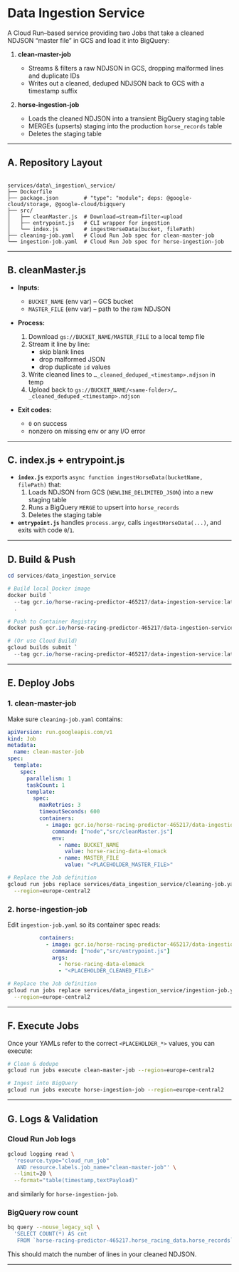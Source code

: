 # Data Ingestion Service

A Cloud Run–based service providing two Jobs that take a cleaned NDJSON “master file” in GCS and load it into BigQuery:

1. **clean-master-job**  
   - Streams & filters a raw NDJSON in GCS, dropping malformed lines and duplicate IDs  
   - Writes out a cleaned, deduped NDJSON back to GCS with a timestamp suffix  

2. **horse-ingestion-job**  
   - Loads the cleaned NDJSON into a transient BigQuery staging table  
   - MERGEs (upserts) staging into the production `horse_records` table  
   - Deletes the staging table  

---

## A. Repository Layout

```

services/data\_ingestion\_service/
├── Dockerfile
├── package.json        # "type": "module"; deps: @google-cloud/storage, @google-cloud/bigquery
├── src/
│   ├── cleanMaster.js  # Download→stream→filter→upload
│   ├── entrypoint.js   # CLI wrapper for ingestion
│   └── index.js        # ingestHorseData(bucket, filePath)
├── cleaning-job.yaml   # Cloud Run Job spec for clean-master-job
└── ingestion-job.yaml  # Cloud Run Job spec for horse-ingestion-job

````

---

## B. cleanMaster.js

- **Inputs:**  
  - `BUCKET_NAME` (env var) – GCS bucket  
  - `MASTER_FILE` (env var) – path to the raw NDJSON  

- **Process:**  
  1. Download `gs://BUCKET_NAME/MASTER_FILE` to a local temp file  
  2. Stream it line by line:  
     - skip blank lines  
     - drop malformed JSON  
     - drop duplicate `id` values  
  3. Write cleaned lines to `…_cleaned_deduped_<timestamp>.ndjson` in temp  
  4. Upload back to `gs://BUCKET_NAME/<same-folder>/…_cleaned_deduped_<timestamp>.ndjson`  

- **Exit codes:**  
  - `0` on success  
  - nonzero on missing env or any I/O error  

---

## C. index.js + entrypoint.js

- **`index.js`** exports `async function ingestHorseData(bucketName, filePath)` that:
  1. Loads NDJSON from GCS (`NEWLINE_DELIMITED_JSON`) into a new staging table  
  2. Runs a BigQuery `MERGE` to upsert into `horse_records`  
  3. Deletes the staging table  
- **`entrypoint.js`** handles `process.argv`, calls `ingestHorseData(...)`, and exits with code `0`/`1`.  

---

## D. Build & Push

```powershell
cd services/data_ingestion_service

# Build local Docker image
docker build `
  --tag gcr.io/horse-racing-predictor-465217/data-ingestion-service:latest `
  .

# Push to Container Registry
docker push gcr.io/horse-racing-predictor-465217/data-ingestion-service:latest

# (Or use Cloud Build)
gcloud builds submit `
  --tag gcr.io/horse-racing-predictor-465217/data-ingestion-service:latest
````

---

## E. Deploy Jobs

### 1. clean-master-job

Make sure `cleaning-job.yaml` contains:

```yaml
apiVersion: run.googleapis.com/v1
kind: Job
metadata:
  name: clean-master-job
spec:
  template:
    spec:
      parallelism: 1
      taskCount: 1
      template:
        spec:
          maxRetries: 3
          timeoutSeconds: 600
          containers:
            - image: gcr.io/horse-racing-predictor-465217/data-ingestion-service:latest
              command: ["node","src/cleanMaster.js"]
              env:
                - name: BUCKET_NAME
                  value: horse-racing-data-elomack
                - name: MASTER_FILE
                  value: "<PLACEHOLDER_MASTER_FILE>"
```

```bash
# Replace the Job definition
gcloud run jobs replace services/data_ingestion_service/cleaning-job.yaml \
  --region=europe-central2
```

### 2. horse-ingestion-job

Edit `ingestion-job.yaml` so its container spec reads:

```yaml
          containers:
            - image: gcr.io/horse-racing-predictor-465217/data-ingestion-service:latest
              command: ["node","src/entrypoint.js"]
              args:
                - horse-racing-data-elomack
                - "<PLACEHOLDER_CLEANED_FILE>"
```

```bash
# Replace the Job definition
gcloud run jobs replace services/data_ingestion_service/ingestion-job.yaml \
  --region=europe-central2
```

---

## F. Execute Jobs

Once your YAMLs refer to the correct `<PLACEHOLDER_*>` values, you can execute:

```bash
# Clean & dedupe
gcloud run jobs execute clean-master-job --region=europe-central2

# Ingest into BigQuery
gcloud run jobs execute horse-ingestion-job --region=europe-central2
```

---

## G. Logs & Validation

### Cloud Run Job logs

```bash
gcloud logging read \
  'resource.type="cloud_run_job"
   AND resource.labels.job_name="clean-master-job"' \
  --limit=20 \
  --format="table(timestamp,textPayload)"
```

and similarly for `horse-ingestion-job`.

### BigQuery row count

```bash
bq query --nouse_legacy_sql \
  'SELECT COUNT(*) AS cnt 
   FROM `horse-racing-predictor-465217.horse_racing_data.horse_records`'
```

This should match the number of lines in your cleaned NDJSON.

---